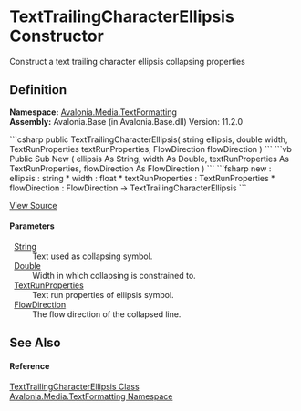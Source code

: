 # TextTrailingCharacterEllipsis Constructor


Construct a text trailing character ellipsis collapsing properties



## Definition
**Namespace:** <a href="N_Avalonia_Media_TextFormatting">Avalonia.Media.TextFormatting</a>  
**Assembly:** Avalonia.Base (in Avalonia.Base.dll) Version: 11.2.0

<Tabs groupId="api-code-preview">
<TabItem value="csharp" label="C#">
```csharp
public TextTrailingCharacterEllipsis(
	string ellipsis,
	double width,
	TextRunProperties textRunProperties,
	FlowDirection flowDirection
)
```
</TabItem>
<TabItem value="vb" label="VB">
```vb
Public Sub New ( 
	ellipsis As String,
	width As Double,
	textRunProperties As TextRunProperties,
	flowDirection As FlowDirection
)
```
</TabItem>
<TabItem value="fsharp" label="F#">
```fsharp
new : 
        ellipsis : string * 
        width : float * 
        textRunProperties : TextRunProperties * 
        flowDirection : FlowDirection -> TextTrailingCharacterEllipsis
```
</TabItem>
</Tabs>



<a href="https://github.com/AvaloniaUI/Avalonia/tree/master/src/Avalonia.Base/Media/TextFormatting/TextTrailingCharacterEllipsis.cs#L16" title="View the source code">View Source</a>



#### Parameters
<dl><dt>  <a href="https://learn.microsoft.com/dotnet/api/system.string" target="_blank" rel="noopener noreferrer">String</a></dt><dd>Text used as collapsing symbol.</dd><dt>  <a href="https://learn.microsoft.com/dotnet/api/system.double" target="_blank" rel="noopener noreferrer">Double</a></dt><dd>Width in which collapsing is constrained to.</dd><dt>  <a href="T_Avalonia_Media_TextFormatting_TextRunProperties">TextRunProperties</a></dt><dd>Text run properties of ellipsis symbol.</dd><dt>  <a href="T_Avalonia_Media_FlowDirection">FlowDirection</a></dt><dd>The flow direction of the collapsed line.</dd></dl>

## See Also


#### Reference
<a href="T_Avalonia_Media_TextFormatting_TextTrailingCharacterEllipsis">TextTrailingCharacterEllipsis Class</a>  
<a href="N_Avalonia_Media_TextFormatting">Avalonia.Media.TextFormatting Namespace</a>  

